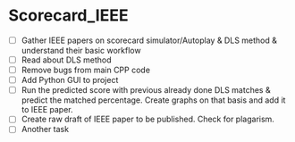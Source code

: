 # Scorecard_IEEE

- [ ] Gather IEEE papers on scorecard simulator/Autoplay & DLS method & understand their basic workflow
- [ ] Read about DLS method
- [ ] Remove bugs from main CPP code
- [ ] Add Python GUI to project 
- [ ] Run the predicted score with previous already done DLS matches & predict the matched percentage. Create graphs on that basis and add it to IEEE paper.
- [ ] Create raw draft of IEEE paper to be published. Check for plagarism.
- [ ] Another task

